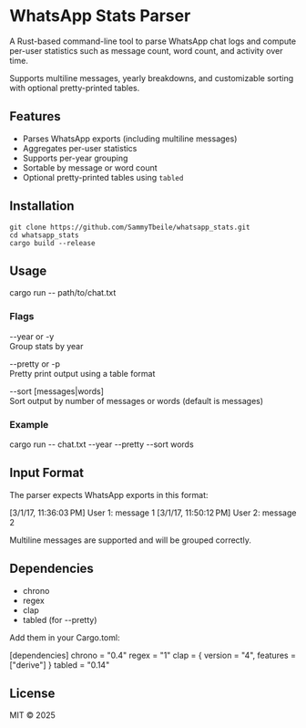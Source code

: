 # WhatsApp Stats Parser

A Rust-based command-line tool to parse WhatsApp chat logs and compute per-user statistics such as message count, word count, and activity over time.

Supports multiline messages, yearly breakdowns, and customizable sorting with optional pretty-printed tables.

## Features

- Parses WhatsApp exports (including multiline messages)
- Aggregates per-user statistics
- Supports per-year grouping
- Sortable by message or word count
- Optional pretty-printed tables using `tabled`

## Installation

```
git clone https://github.com/SammyTbeile/whatsapp_stats.git
cd whatsapp_stats
cargo build --release
```

## Usage

cargo run -- path/to/chat.txt

### Flags

--year or -y  
Group stats by year

--pretty or -p  
Pretty print output using a table format

--sort [messages|words]  
Sort output by number of messages or words (default is messages)

### Example

cargo run -- chat.txt --year --pretty --sort words

## Input Format

The parser expects WhatsApp exports in this format:

[3/1/17, 11:36:03 PM] User 1: message 1
[3/1/17, 11:50:12 PM] User 2: message 2

Multiline messages are supported and will be grouped correctly.

## Dependencies

- chrono
- regex
- clap
- tabled (for --pretty)

Add them in your Cargo.toml:

[dependencies]
chrono = "0.4"
regex = "1"
clap = { version = "4", features = ["derive"] }
tabled = "0.14"

## License

MIT © 2025